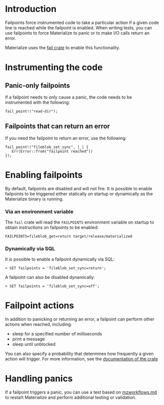 # Introduction

Failpoints force instrumented code to take a particular action if a given code line is reached while the failpoint is enabled. When writing tests, you can use failpoints to force Materialize to panic or to make I/O calls return an error.

Materialize uses the [fail crate](https://docs.rs/crate/fail) to enable this functionality.

# Instrumenting the code

## Panic-only failpoints

If a failpoint needs to only cause a panic, the code needs to be instrumented with the following:

```
fail_point!("read-dir");
```

## Failpoints that can return an error

If you need the failpoint to return an error, use the following:

```
fail_point!("fileblob_set_sync", |_| {
   Err(Error::from("failpoint reached"))
});
```

# Enabling failpoints

By default, failpoints are disabled and will not fire. It is possible to enable failpoints to be triggered either statically on startup or dynamically as the Materialize binary is running.

### Via an environment variable

The `fail` crate will read the `FAILPOINTS` environment variable on startup to obtain instructions on failpoints to be enabled:

```
FAILPOINTS=fileblob_get=return target/release/materialized
```

### Dynamically via SQL

It is possible to enable a failpoint dynamically via SQL:

```
> SET failpoints = 'fileblob_set_sync=return';
```

A failpoint can also be disabled dynamically:

```
> SET failpoints = 'fileblob_set_sync=off';
```

# Failpoint actions

In addition to panicking or returning an error, a failpoint can perform other actions when reached, including:
- sleep for a specified number of milliseconds
- print a message
- sleep until unblocked

You can also specify a probability that determines how frequently a given action will trigger. For more information, see the [documentation of the crate](https://docs.rs/fail/0.4.0/fail/fn.cfg.html)

# Handling panics

If a failpoint triggers a panic, you can use a test based on [mzworkflows.md](mzworkflows.md) to restart Materialize and perform additional testing or validation.
